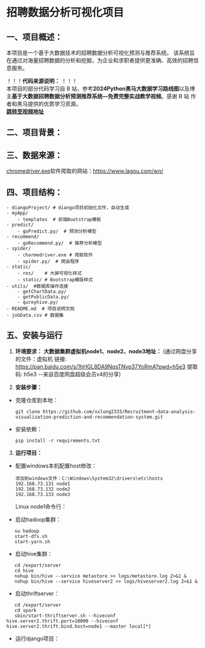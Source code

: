# 招聘数据分析可视化项目

## 一、项目概述：
本项目是一个基于大数据技术的招聘数据分析可视化预测与推荐系统。 该系统旨在通过对海量招聘数据的分析和挖掘，为企业和求职者提供更准确、高效的招聘信息服务。

！！！**代码来源说明：** ！！！  
本项目的部分代码学习自 B 站，参考**2024Python黑马大数据学习路线图**以及博主**基于大数据招聘数据分析预测推荐系统—免费完整实战教学视频**。感谢 B 站 作者和黑马提供的优质学习资源。  
**[跳转至视频地址](
https://www.bilibili.com/video/BV1nJp7eYEJK?spm_id_from=333.788.videopod.episodes&vd_source=6398974450381c414cb7f772fc9fd742)**
## 二、项目背景：
## 三、数据来源：
[chromedriver.exe](spider%2Fchromedriver.exe)软件爬取的网站：https://www.lagou.com/wn/
## 四、项目结构：
```
- diangoProject/ # diango项目初始化文件，自动生成
- myApp/
    - templates  # 前端Bootstrap模板 
- predict/
    - goPredict.py/  # 预测分析模型
- recommend/
    - goRecommend.py/  # 推荐分析模型
- spider/
    - charmedriver.exe # 爬取软件
    - spider.py/  # 爬虫程序
- static/
    - res/    # 大屏可视化样式
    - static/ # Bootstrap模版样式
- utils/  #数据库操作连接
    - getChartData.py/  
    - getPublicData.py/   
    - qureyhive.py/    
- README.md  # 项目说明文档
- jobData.csv # 数据集
```
## 五、安装与运行
1. **环境要求：**
**大数据集群虚拟机node1、node2、node3地址：** (通过网盘分享的文件：虚拟机
链接: https://pan.baidu.com/s/1hHGL8DA9NqsTNvp37YoRmA?pwd=h5e3 提取码: h5e3 --来自百度网盘超级会员v4的分享)  


2. **安装步骤：**
+ 克隆仓库到本地：

  ```
  git clone https://github.com/xxlong2333/Recruitment-data-analysis-visualization-prediction-and-recommendation-system.git
  ```
+ 安装依赖：
    ```
    pip install -r requirements.txt
    ```

3. **运行项目：**
 
+ 配置windows本机配置host修改： 
   ```
  添加到windows文件：C:\Windows\System32\drivers\etc\hosts
   192.168.73.131 node1
   192.168.73.132 node2
   192.168.73.133 node3
   ```
   Linux node1命令行：
   
+ 启动hadoop集群：
```
   su hadoop
   start-dfs.sh
   start-yarn.sh
```
+ 启动hive集群：
```
   cd /export/server
   cd hive
   nohup bin/hive --service metastore >> logs/metastore.log 2>&1 &
   nohup bin/hive --service hiveserver2 >> logs/hiveserver2.log 2>&1 &

```
+ 启动thriftserver：
```
   cd /export/server
   cd spark
   sbin/start-thriftserver.sh --hiveconf hive.server2.thrift.port=10000 --hiveconf hive.server2.thrift.bind.host=node1 --master local[*]
```
+ 运行django项目：
   
   ```
